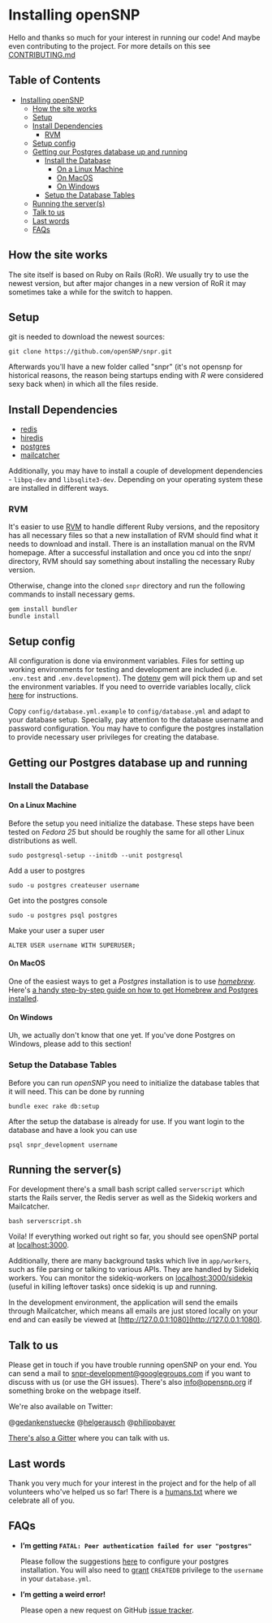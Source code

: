 # Installing openSNP

Hello and thanks so much for your interest in running our code! And maybe even
contributing to the project. For more details on this see
[CONTRIBUTING.md](https://github.com/openSNP/snpr/blob/master/CONTRIBUTING.md)

## Table of Contents
- [Installing openSNP](#installing-opensnp)
  * [How the site works](#how-the-site-works)
  * [Setup](#setup)
  * [Install Dependencies](#install-dependencies)
    + [RVM](#rvm)
  * [Setup config](#setup-config)
  * [Getting our Postgres database up and running](#getting-our-postgres-database-up-and-running)
    + [Install the Database](#install-the-database)
      - [On a Linux Machine](#on-a-linux-machine)
      - [On MacOS](#on-macos)
      - [On Windows](#on-windows)
    + [Setup the Database Tables](#setup-the-database-tables)
  * [Running the server(s)](#running-the-servers)
  * [Talk to us](#talk-to-us)
  * [Last words](#last-words)
  * [FAQs](#faqs)

## How the site works

The site itself is based on Ruby on Rails (RoR). We usually try to use the
newest version, but after major changes in a new version of RoR it may sometimes take
a while for the switch to happen.

## Setup

git is needed to download the newest sources:

```
git clone https://github.com/openSNP/snpr.git
```

Afterwards you'll have a new folder called "snpr" (it's not opensnp for
historical reasons, the reason being startups ending with *R* were considered
sexy back when) in which all the files reside.

## Install Dependencies

- [redis](http://redis.io/)
- [hiredis](https://github.com/redis/hiredis)
- [postgres](http://www.postgresql.org/)
- [mailcatcher](https://mailcatcher.me/)

Additionally, you may have to install a couple of development dependencies - `libpq-dev`
and `libsqlite3-dev`. Depending on your operating system these are installed in
different ways.

### RVM

It's easier to use [RVM](https://rvm.io/) to handle different Ruby versions,
and the repository has all necessary files so that a new installation of RVM
should find what it needs to download and install. There is an installation
manual on the RVM homepage. After a successful installation and once you cd into
the snpr/ directory, RVM should say something about installing the necessary
Ruby version.

Otherwise, change into the cloned `snpr` directory and run the following
commands to install necessary gems.

```
gem install bundler
bundle install
```

## Setup config

All configuration is done via environment variables. Files for setting up
working environments for testing and development are included (i.e. `.env.test`
and `.env.development`). The [dotenv](https://github.com/bkeepers/dotenv) gem
will pick them up and set the environment variables. If you need to override
variables locally, click
[here](https://github.com/bkeepers/dotenv#what-other-env-files-can-i-use) for
instructions.

Copy `config/database.yml.example` to `config/database.yml` and adapt to your
database setup. Specially, pay attention to the database username and password
configuration. You may have to configure the postgres installation to provide
necessary user privileges for creating the database.

## Getting our Postgres database up and running

### Install the Database

#### On a Linux Machine

Before the setup you need initialize the database. These steps have been tested on *Fedora 25* but should be roughly the same for all other Linux distributions as well.

```
sudo postgresql-setup --initdb --unit postgresql
```
Add a user to postgres
```
sudo -u postgres createuser username
```
Get into the postgres console
```
sudo -u postgres psql postgres
```
Make your user a super user
```
ALTER USER username WITH SUPERUSER;
```
#### On MacOS
One of the easiest ways to get a *Postgres* installation is to use [*homebrew*](https://brew.sh/). Here's [a handy step-by-step guide on how to get Homebrew and Postgres installed](https://www.codementor.io/devops/tutorial/getting-started-postgresql-server-mac-osx). 

#### On Windows
Uh, we actually don't know that one yet. If you've done Postgres on Windows, please add to this section!

### Setup the Database Tables
Before you can run *openSNP* you need to initialize the database tables that it will need. This can be done by running

```
bundle exec rake db:setup
```
After the setup the database is already for use.
If you want login to the database and have a look you can use
```
psql snpr_development username
```

## Running the server(s)

For development there's a small bash script called `serverscript` which starts
the Rails server, the Redis server as well as the Sidekiq workers and
Mailcatcher.

```
bash serverscript.sh
```

Voila! If everything worked out right so far, you should see openSNP portal at
[localhost:3000](http://localhost:3000).

Additionally, there are many background tasks which live in `app/workers`, such as
file parsing or talking to various APIs. They are handled by Sidekiq workers.
You can monitor the sidekiq-workers on
[localhost:3000/sidekiq](http://localhost:3000/sidekiq) (useful in killing
leftover tasks) once sidekiq is up and running.

In the development environment, the application will send the emails through
Mailcatcher, which means all emails are just stored locally on your end and can
easily be viewed at [http://127.0.0.1:1080](http://127.0.0.1:1080).

## Talk to us

Please get in touch if you have trouble running openSNP on your end. You can
send a mail to snpr-development@googlegroups.com if you want to discuss with us
(or use the GH issues). There's also info@opensnp.org if something broke on the
webpage itself.

We're also available on Twitter:

@[gedankenstuecke](https://twitter.com/gedankenstuecke)
@[helgerausch](https://twitter.com/helgerausch)
@[philippbayer](https://twitter.com/philippbayer)

[There's also a Gitter](https://gitter.im/openSNP/snpr) where you can talk with us.

## Last words

Thank you very much for your interest in the project and for the help of all
volunteers who've helped us so far! There is a [humans.txt](public/humans.txt)
where we celebrate all of you.

## FAQs

* **I’m getting `FATAL: Peer authentication failed for user "postgres"`**

    Please follow the suggestions
    [here](http://stackoverflow.com/questions/18664074/getting-error-peer-authentication-failed-for-user-postgres-when-trying-to-ge)
    to configure your postgres installation. You will also need to [grant](http://dba.stackexchange.com/questions/33285/granting-a-user-account-permission-to-create-databases-in-postgresql)
    `CREATEDB` privilege to the `username` in your `database.yml`.

* **I’m getting a weird error!**

    Please open a new request on GitHub [issue tracker](https://github.com/openSNP/snpr/issues).

